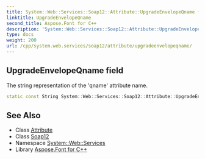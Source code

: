 ```yaml
---
title: System::Web::Services::Soap12::Attribute::UpgradeEnvelopeQname field
linktitle: UpgradeEnvelopeQname
second_title: Aspose.Font for C++
description: 'System::Web::Services::Soap12::Attribute::UpgradeEnvelopeQname field. The string representation of the ''qname'' attribute name in C++.'
type: docs
weight: 200
url: /cpp/system.web.services/soap12/attribute/upgradeenvelopeqname/
---
```

## UpgradeEnvelopeQname field


The string representation of the 'qname' attribute name.

```cpp
static const String System::Web::Services::Soap12::Attribute::UpgradeEnvelopeQname
```

## See Also

* Class [Attribute](../)
* Class [Soap12](../../)
* Namespace [System::Web::Services](../../../)
* Library [Aspose.Font for C++](../../../../)
